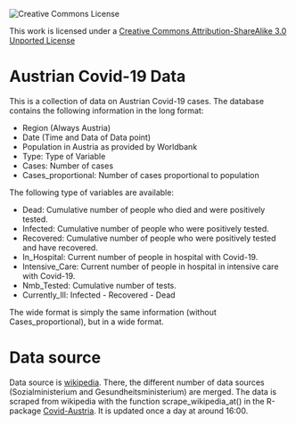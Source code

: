 ![Creative Commons License](https://i.creativecommons.org/l/by-sa/3.0/88x31.png)

This work is licensed under a [Creative Commons Attribution-ShareAlike 3.0 Unported License](http://creativecommons.org/licenses/by-sa/3.0/)

# Austrian Covid-19 Data

This is a collection of data on Austrian Covid-19 cases. The database contains the following information in the long format:

- Region (Always Austria)
- Date (Time and Data of Data point)
- Population in Austria as provided by Worldbank
- Type: Type of Variable
- Cases: Number of cases
- Cases_proportional: Number of cases proportional to population

The following type of variables are available:
- Dead: Cumulative number of people who died and were positively tested.          
- Infected: Cumulative number of people who were positively tested.
- Recovered: Cumulative number of people who were positively tested and have recovered.      
- In_Hospital: Current number of people in hospital with Covid-19.
- Intensive_Care: Current number of people in hospital in intensive care with Covid-19.
- Nmb_Tested: Cumulative number of tests.
- Currently_Ill: Infected - Recovered - Dead


The wide format is simply the same information (without Cases_proportional), but in a wide format.

# Data source

Data source is [wikipedia](https://de.wikipedia.org/wiki/COVID-19-Pandemie_in_%C3%96sterreich). There, the different number of data sources (Sozialministerium and Gesundheitsministerium) are merged. 
The data is scraped from wikipedia with the function scrape_wikipedia_at() in the R-package [Covid-Austria](https://github.com/joph/Covid19-Austria).
It is updated once a day at around 16:00.